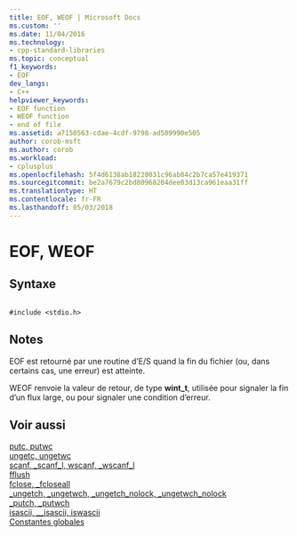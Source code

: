 ```yaml
---
title: EOF, WEOF | Microsoft Docs
ms.custom: ''
ms.date: 11/04/2016
ms.technology:
- cpp-standard-libraries
ms.topic: conceptual
f1_keywords:
- EOF
dev_langs:
- C++
helpviewer_keywords:
- EOF function
- WEOF function
- end of file
ms.assetid: a7150563-cdae-4cdf-9798-ad509990e505
author: corob-msft
ms.author: corob
ms.workload:
- cplusplus
ms.openlocfilehash: 5f4d6138ab18220031c96ab84c2b7ca57e419371
ms.sourcegitcommit: be2a7679c2bd80968204dee03d13ca961eaa31ff
ms.translationtype: HT
ms.contentlocale: fr-FR
ms.lasthandoff: 05/03/2018
---
```

# <a name="eof-weof"></a>EOF, WEOF
## <a name="syntax"></a>Syntaxe  
  
```  
  
#include <stdio.h>  
```  
  
## <a name="remarks"></a>Notes  
 EOF est retourné par une routine d’E/S quand la fin du fichier (ou, dans certains cas, une erreur) est atteinte.  
  
 WEOF renvoie la valeur de retour, de type **wint_t**, utilisée pour signaler la fin d’un flux large, ou pour signaler une condition d’erreur.  
  
## <a name="see-also"></a>Voir aussi  
 [putc, putwc](../c-runtime-library/reference/putc-putwc.md)   
 [ungetc, ungetwc](../c-runtime-library/reference/ungetc-ungetwc.md)   
 [scanf, _scanf_l, wscanf, _wscanf_l](../c-runtime-library/reference/scanf-scanf-l-wscanf-wscanf-l.md)   
 [fflush](../c-runtime-library/reference/fflush.md)   
 [fclose, _fcloseall](../c-runtime-library/reference/fclose-fcloseall.md)   
 [_ungetch, _ungetwch, _ungetch_nolock, _ungetwch_nolock](../c-runtime-library/reference/ungetch-ungetwch-ungetch-nolock-ungetwch-nolock.md)   
 [_putch, _putwch](../c-runtime-library/reference/putch-putwch.md)   
 [isascii, __isascii, iswascii](../c-runtime-library/reference/isascii-isascii-iswascii.md)   
 [Constantes globales](../c-runtime-library/global-constants.md)